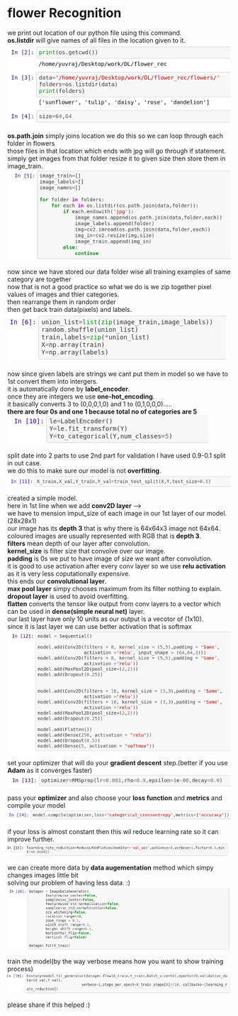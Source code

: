 # flower Recognition

we print out location of our python file using this command.<br/>
**os.listdir** will give names of all files in the location given to it.<br/>
![](images/2.png)

**os.path.join** simply joins location we do this so we can loop through each folder in flowers<br/>
those files in that location which ends with jpg will go through if statement.<br/>
simply get images from that folder resize it to given size then store them in image_train.<br/>
![](images/3.png)

now since we have stored our data folder wise all training examples of same category are together<br/>
now that is not a good practice so what we do is we zip together pixel values of images and thier categories.<br/>
then rearrange them in random order<br/>
then get back train data(pixels) and labels.<br/>
![](images/4.png)

now since given labels are strings we cant put them in model so we have to 1st convert them into intergers.<br/>
it is automatically done by **label_encoder**.<br/>
once they are integers we use **one-hot_encoding**.<br/>
it basically converts 3 to (0,0,0,1,0) and 1 to (0,1,0,0,0)..... <br/>
**there are four 0s and one 1 because total no of categories are 5**
![](images/5.png)

split date into 2 parts to use 2nd part for validation I have used 0.9-0.1 split in out case.<br/>
we do this to make sure our model is not **overfitting**.<br/>
![](images/6.png)

created a simple model.<br/>
here in 1st line when we add **conv2D layer** --><br/>
we have to mension imput_size of each image in our 1st layer of our model.(28x28x1)<br/>
our image has its **depth 3** that is why there is 64x64x3 image not 64x64.<br/>
coloured images are usually represented with RGB that is **depth 3**.<br/>
**filters** mean depth of our layer after convolution.<br/>
**kernel_size** is filter size that convolve over our image.<br/>
**padding** is 0s we put to have image of size we want after convolution.<br/>
it is good to use activation after every conv layer so we use **relu activation** as it is very less coputationally expensive.<br/>
this ends our **convolutional layer**.<br/>
**max pool layer** simpy chooses maximum from its filter nothing to explain.<br/>
**dropout layer** is used to avoid overfitting.<br/>
**flatten** converts the tensor like output from conv layers to a vector which can be used in **dense(simple neural net)** layer.<br/>
our last layer have only 10 units as our output is a vecotor of (1x10).<br/>
since it is last layer we can use better activation that is softmax
![](images/7.png)

set your optimizer that will do your **gradient descent** step.(better if you use **Adam** as it converges faster)<br/>
![](images/8.png)

pass your **optimizer** and also choose your **loss function** and **metrics** and compile your model<br/>
![](images/9.png)

if your loss is almost constant then this wil reduce learning rate so it can improve further.<br/>
![](images/10.png)

we can create more data by **data augementation** method which simpy changes images little bit<br/>
solving our problem of having less data. :) <br/>
![](images/11.png)

train the model(by the way verbose means how you want to show training process)<br/>
![](images/12.png)

please share if this helped :)
